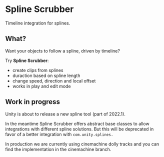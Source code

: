 # Spline Scrubber

Timeline integration for splines.

## What?

Want your objects to follow a spline, driven by timeline? 

Try **Spline Scrubber**:

* create clips from splines
* duraction based on spline length
* change speed, direction and local offset
* works in play and edit mode

## Work in progress

Unity is about to release a new spline tool (part of 2022.1). 

In the meantime Spline Scrubber offers abstract base classes to allow integrations with different spline solutions.
But this will be deprecated in favor of a better integration with `com.unity.splines.`

In production we are currently using cinemachine dolly tracks and you can find the implementation in the cinemachine branch. 
